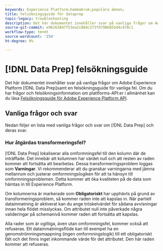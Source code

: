 ```yaml
---
keywords: Experience Platform;hemmabruk;populära ämnen;
title: Felsökningsguide för dataprep
topic-legacy: troubleshooting
description: Det här dokumentet innehåller svar på vanliga frågor om Adobe Experience Platform Data Prep.
source-git-commit: e96263847f53ea2c884c273fd7986855d4c478c1
workflow-type: tm+mt
source-wordcount: '254'
ht-degree: 0%

---
```


# [!DNL Data Prep] felsökningsguide

Det här dokumentet innehåller svar på vanliga frågor om Adobe Experience Platform [!DNL Data Prep]samt en felsökningsguide för vanliga fel. Om du har frågor och felsökningsinformation om plattforms-API:er i allmänhet kan du läsa [Felsökningsguide för Adobe Experience Platform API](../landing/troubleshooting.md).

## Vanliga frågor och svar 

Nedan följer en lista med vanliga frågor och svar om [!DNL Data Prep] och deras svar.

### Hur åtgärdas transformeringsfel?

[!DNL Data Prep] lokaliserar alla omformningsfel till den kolumn där de inträffade. Det innebär att kolumnen har värdet null och att resten av raden kommer att fortsätta att bearbetas. Dessa transformeringsproblem loggas som **Varningar**. Vi rekommenderar att du granskar varningarna med jämna mellanrum och justerar omformningslogiken för att ta hänsyn till omformningsproblemen. Detta kommer att öka kvaliteten på de data som hämtas in till Experience Platform.

Om kolumnerna är markerade som **Obligatoriskt** har upphävts på grund av transformeringsproblem, så kommer raden inte att kapslas in. När partiell datainmatning är aktiverat kan du ange tröskelvärdet för sådana avvisningar innan hela flödet misslyckas. Om attributet null inte påverkade några valideringar på schemanivå kommer raden att fortsätta att kapslas.

Alla rader som är ogiltiga, även utan omformningsfel, kommer också att refuseras. Ett datainmatningsflöde kan till exempel ha en genomströmningsmappning (ingen omformningslogik) till ett obligatoriskt fält och det finns inget inkommande värde för det attributet. Den här raden kommer att refuseras.